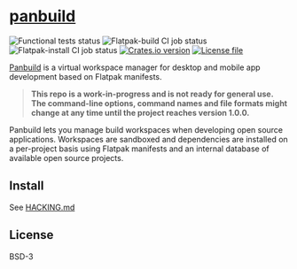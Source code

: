 # [panbuild](https://github.com/louib/panbuild)
![Functional tests status](https://github.com/louib/panbuild/workflows/tests/badge.svg)
![Flatpak-build CI job status](https://github.com/louib/panbuild/workflows/flatpak-build/badge.svg)
![Flatpak-install CI job status](https://github.com/louib/panbuild/workflows/flatpak-install/badge.svg)
[![Crates.io version](https://img.shields.io/crates/v/panbuild?style=flat-square)](https://crates.io/crates/panbuild)
[![License file](https://img.shields.io/github/license/louib/panbuild)](https://github.com/louib/panbuild/blob/master/LICENSE)
<!-- uncomment when there is a release available -->
<!-- [![GitHub release](https://img.shields.io/github/release/louib/panbuild)](https://github.com/louib/panbuild/releases/) -->

[Panbuild](https://github.com/louib/panbuild) is a virtual workspace manager for
desktop and mobile app development based on Flatpak manifests.

> **This repo is a work-in-progress and is not ready for general use.
  The command-line options, command names and file formats might change
  at any time until the project reaches version 1.0.0.**

Panbuild lets you manage build workspaces when developing open source applications.
Workspaces are sandboxed and dependencies are installed on a per-project basis using
Flatpak manifests and an internal database of available open source projects.

## Install

See [HACKING.md](./HACKING.md)

## License
BSD-3
